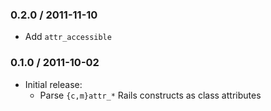 ### 0.2.0 / 2011-11-10

* Add `attr_accessible`


### 0.1.0 / 2011-10-02

* Initial release:
  * Parse `{c,m}attr_*` Rails constructs as class attributes

